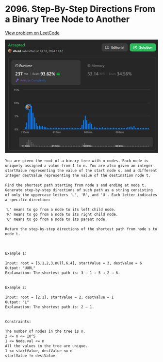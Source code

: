 # 2096. Step-By-Step Directions From a Binary Tree Node to Another

[View problem on LeetCode](https://leetcode.com/problems/step-by-step-directions-from-a-binary-tree-node-to-another/)

![Submission](image.png)

```
You are given the root of a binary tree with n nodes. Each node is uniquely assigned a value from 1 to n. You are also given an integer startValue representing the value of the start node s, and a different integer destValue representing the value of the destination node t.

Find the shortest path starting from node s and ending at node t. Generate step-by-step directions of such path as a string consisting of only the uppercase letters 'L', 'R', and 'U'. Each letter indicates a specific direction:

'L' means to go from a node to its left child node.
'R' means to go from a node to its right child node.
'U' means to go from a node to its parent node.

Return the step-by-step directions of the shortest path from node s to node t.



Example 1:

Input: root = [5,1,2,3,null,6,4], startValue = 3, destValue = 6
Output: "UURL"
Explanation: The shortest path is: 3 → 1 → 5 → 2 → 6.


Example 2:

Input: root = [2,1], startValue = 2, destValue = 1
Output: "L"
Explanation: The shortest path is: 2 → 1.


Constraints:

The number of nodes in the tree is n.
2 <= n <= 10^5
1 <= Node.val <= n
All the values in the tree are unique.
1 <= startValue, destValue <= n
startValue != destValue
```
